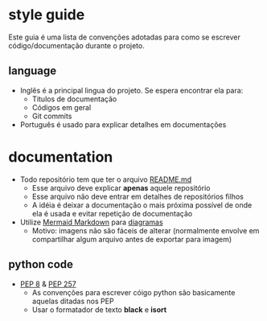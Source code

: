 # style guide
Este guia é uma lista de convenções adotadas para como se escrever código/documentação durante o projeto.  
  
## language
- Inglês é a principal lingua do projeto. Se espera encontrar ela para:  
  - Titulos de documentação  
  - Códigos em geral  
  - Git commits  
- Português é usado para explicar detalhes em documentações  

# documentation
- Todo repositório tem que ter o arquivo [README.md](https://en.wikipedia.org/wiki/README)  
  - Esse arquivo deve explicar **apenas** aquele repositório  
  - Esse arquivo não deve entrar em detalhes de repositórios filhos  
  - A idéia é deixar a documentação o mais próxima possível de onde ela é usada e evitar repetição de documentação  
- Utilize [Mermaid Markdown](https://mermaid-js.github.io/mermaid/#/) para [diagramas](https://en.wikipedia.org/wiki/Diagram)  
  - Motivo: imagens não são fáceis de alterar (normalmente envolve em compartilhar algum arquivo antes de exportar para imagem)  

## python code
- [PEP 8](https://peps.python.org/pep-0008/) & [PEP 257](https://peps.python.org/pep-0257/)  
  - As convenções para escrever cóigo python são basicamente aquelas ditadas nos PEP  
  - Usar o formatador de texto **black** e **isort**  
